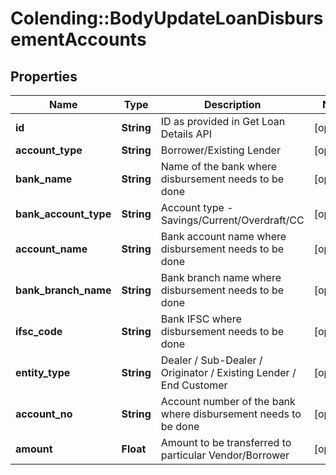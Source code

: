 # Colending::BodyUpdateLoanDisbursementAccounts

## Properties
Name | Type | Description | Notes
------------ | ------------- | ------------- | -------------
**id** | **String** | ID as provided in Get Loan Details API | [optional] 
**account_type** | **String** | Borrower/Existing Lender | [optional] 
**bank_name** | **String** | Name of the bank where disbursement needs to be done | [optional] 
**bank_account_type** | **String** | Account type - Savings/Current/Overdraft/CC | [optional] 
**account_name** | **String** | Bank account name where disbursement needs to be done | [optional] 
**bank_branch_name** | **String** | Bank branch name where disbursement needs to be done | [optional] 
**ifsc_code** | **String** | Bank IFSC where disbursement needs to be done | [optional] 
**entity_type** | **String** | Dealer / Sub-Dealer / Originator / Existing Lender / End Customer | [optional] 
**account_no** | **String** | Account number of the bank where disbursement needs to be done | [optional] 
**amount** | **Float** | Amount to be transferred to particular Vendor/Borrower | [optional] 

